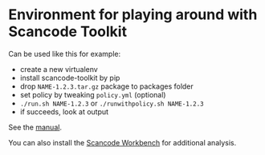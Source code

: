 # Environment for playing around with Scancode Toolkit

Can be used like this for example:

- create a new virtualenv
- install scancode-toolkit by pip
- drop `NAME-1.2.3.tar.gz` package to packages folder
- set policy by tweaking `policy.yml` (optional)
- `./run.sh NAME-1.2.3` or `./runwithpolicy.sh NAME-1.2.3`
- if succeeds, look at output

See the [manual](https://scancode-toolkit.readthedocs.io/en/latest/index.html).

You can also install the [Scancode Workbench](https://scancode-toolkit.readthedocs.io/en/latest/tutorials/how_to_visualize_scan_results.html) for additional analysis.
